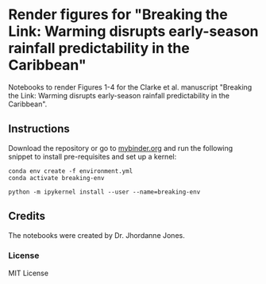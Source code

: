 # Render figures for "Breaking the Link: Warming disrupts early-season rainfall predictability in the Caribbean"
Notebooks to render Figures 1-4 for the Clarke et al. manuscript "Breaking the Link: Warming disrupts early-season rainfall predictability in the Caribbean". 

## Instructions
Download the repository or go to [mybinder.org](https://mybinder.org/) and run the following snippet to install pre-requisites and set up a kernel:
```
conda env create -f environment.yml
conda activate breaking-env

python -m ipykernel install --user --name=breaking-env
``` 

## Credits
The notebooks were created by Dr. Jhordanne Jones. 

### License
MIT License
